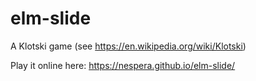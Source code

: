 # elm-slide

A Klotski game (see https://en.wikipedia.org/wiki/Klotski)  

Play it online here: https://nespera.github.io/elm-slide/
